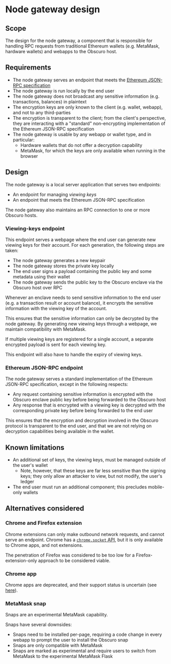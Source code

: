 # Node gateway design

## Scope

The design for the node gateway, a component that is responsible for handling RPC requests from traditional Ethereum 
wallets (e.g. MetaMask, hardware wallets) and webapps to the Obscuro host.

## Requirements

* The node gateway serves an endpoint that meets the [Ethereum JSON-RPC specification
  ](https://playground.open-rpc.org/?schemaUrl=https://raw.githubusercontent.com/ethereum/eth1.0-apis/assembled-spec/openrpc.json)
* The node gateway is run locally by the end user
* The node gateway does not broadcast any sensitive information (e.g. transactions, balances) in plaintext
* The encryption keys are only known to the client (e.g. wallet, webapp), and not to any third-parties
* The encryption is transparent to the client; from the client's perspective, they are interacting with a "standard" 
  non-encrypting implementation of the Ethereum JSON-RPC specification
* The node gateway is usable by any webapp or wallet type, and in particular:
  * Hardware wallets that do not offer a decryption capability
  * MetaMask, for which the keys are only available when running in the browser

## Design

The node gateway is a local server application that serves two endpoints:

* An endpoint for managing *viewing keys*
* An endpoint that meets the Ethereum JSON-RPC specification

The node gateway also maintains an RPC connection to one or more Obscuro hosts.

### Viewing-keys endpoint

This endpoint serves a webpage where the end user can generate new viewing keys for their account. For each generation, 
the following steps are taken:

* The node gateway generates a new keypair
* The node gateway stores the private key locally
* The end user signs a payload containing the public key and some metadata using their wallet
* The node gateway sends the public key to the Obscuro enclave via the Obscuro host over RPC

Whenever an enclave needs to send sensitive information to the end user (e.g. a transaction result or account balance), 
it encrypts the sensitive information with the viewing key of the account.

This ensures that the sensitive information can only be decrypted by the node gateway. By generating new viewing keys 
through a webpage, we maintain compatibility with MetaMask.

If multiple viewing keys are registered for a single account, a separate encrypted payload is sent for each viewing key.

This endpoint will also have to handle the expiry of viewing keys.

### Ethereum JSON-RPC endpoint

The node gateway serves a standard implementation of the Ethereum JSON-RPC specification, except in the following 
respects:

* Any request containing sensitive information is encrypted with the Obscuro enclave public key before being forwarded 
  to the Obscuro host
* Any response that is encrypted with a viewing key is decrypted with the corresponding private key before being 
  forwarded to the end user

This ensures that the encryption and decryption involved in the Obscuro protocol is transparent to the end user, and 
that we are not relying on decryption capabilities being available in the wallet.

## Known limitations

* An additional set of keys, the viewing keys, must be managed outside of the user's wallet
  * Note, however, that these keys are far less sensitive than the signing keys; they only allow an attacker to view, 
    but not modify, the user's ledger
* The end user must run an additional component; this precludes mobile-only wallets

## Alternatives considered

### Chrome and Firefox extension

Chrome extensions can only make outbound network requests, and cannot serve an endpoint. Chrome has a [`chrome.socket` 
API](https://developer.chrome.com/docs/extensions/reference/socket/), but it is only available to Chrome apps, and not 
extensions.

The penetration of Firefox was considered to be too low for a Firefox-extension-only approach to be considered viable.

### Chrome app

Chrome apps are deprecated, and their support status is uncertain (see 
[here](https://blog.chromium.org/2021/10/extending-chrome-app-support-on-chrome.html)).

### MetaMask snap

Snaps are an experimental MetaMask capability.

Snaps have several downsides:

* Snaps need to be installed per-page, requiring a code change in every webapp to prompt the user to install the Obscuro 
  snap
* Snaps are only compatible with MetaMask
* Snaps are marked as experimental and require users to switch from MetaMask to the experimental MetaMask Flask
